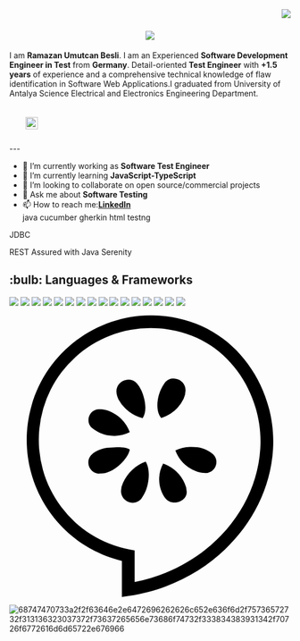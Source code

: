 <img align="right" src="https://visitcount.itsvg.in/api?id=ramazanUmutcanBesli&icon=0&color=0">

<h1 align="center">
  <a href="https://git.io/typing-svg">
    <img src="https://readme-typing-svg.herokuapp.com/?lines=Hello,+There!+👋;This+is+UMUTCAN+BESLI....;Nice+to+meet+you!&center=true&size=30">
  </a>
</h1>

I am **Ramazan Umutcan Besli**. I am an Experienced **Software Development Engineer in Test** from **Germany**.
Detail-oriented **Test Engineer** with **+1.5 years** of experience and a comprehensive technical knowledge of 
flaw identification in Software Web Applications.I graduated from University of Antalya Science Electrical and Electronics Engineering Department.
<h5>
  <code>
    <a href="https://www.linkedin.com/in/umutcanbesli/" title="LinkedIn Profile"><img width="22" src="https://img.shields.io/badge/LinkedIn-0077B5?style=for-the-badge&logo=linkedin&logoColor=white"></a></code>
</h5>
---

- 🔭 I’m currently working as **Software Test Engineer**
- 🌱 I’m currently learning **JavaScript-TypeScript**
- 👯 I’m looking to collaborate on open source/commercial projects
- 💬 Ask me about **Software Testing**
- 📫 How to reach me:**[LinkedIn](https://www.linkedin.com/in/umutcanbesli/)**    
java cucumber gherkin html testng

JDBC

REST Assured with Java
Serenity


<h2>:bulb: Languages & Frameworks</h2>
<p align="left">
 <img src="https://img.shields.io/badge/JavaScript-323330?style=for-the-badge&logo=javascript&logoColor=F7DF1E" />
 <img src="https://img.shields.io/badge/TypeScript-007ACC?style=for-the-badge&logo=typescript&logoColor=white" />
 <img src="https://img.shields.io/badge/apache_maven-C71A36?style=for-the-badge&logo=apachemaven&logoColor=white" />
 <img src="https://img.shields.io/badge/Selenium-43B02A?style=for-the-badge&logo=Selenium&logoColor=white" />
 <img src="https://img.shields.io/badge/Cypress-17202C?style=for-the-badge&logo=cypress&logoColor=white" />
 <img src="https://img.shields.io/badge/Junit5-25A162?style=for-the-badge&logo=junit5&logoColor=white" />
 <img src="https://img.shields.io/badge/Amazon_AWS-FF9900?style=for-the-badge&logo=amazonaws&logoColor=white" />
 <img src="https://img.shields.io/badge/Jenkins-D24939?style=for-the-badge&logo=Jenkins&logoColor=white" />
 <img src="https://img.shields.io/badge/Jira-0052CC?style=for-the-badge&logo=Jira&logoColor=white" />
 <img src="https://img.shields.io/badge/Docker-2CA5E0?style=for-the-badge&logo=docker&logoColor=white" />
 <img src="https://img.shields.io/badge/Oracle-F80000?style=for-the-badge&logo=Oracle&logoColor=white" />
 <img src="https://img.shields.io/badge/Postman-FF6C37?style=for-the-badge&logo=Postman&logoColor=white" />
 <img src="https://img.shields.io/badge/IntelliJ_IDEA-000000.svg?style=for-the-badge&logo=intellij-idea&logoColor=white" />
 <img src="https://img.shields.io/badge/GitHub-100000?style=for-the-badge&logo=github&logoColor=white" />
 <img src="https://img.shields.io/badge/Microsoft_Excel-217346?style=for-the-badge&logo=microsoft-excel&logoColor=white" />
 <img src="https://img.shields.io/badge/Microsoft_Excel-217346?style=for-the-badge&logo=microsoft-excel&logoColor=white" />

</p>

<svg role="img" viewBox="0 0 24 24" xmlns="http://www.w3.org/2000/svg"><title>Cucumber</title><path d="M12.16 0C7.523-.03 3.223 3.007 1.886 7.715.241 13.51 3.746 19.51 9.601 20.925V24l.626-.094c6.715-1.008 11.876-6.254 12.271-12.472.258-4.041-1.795-8.064-5.108-10.01a9.62 9.62 0 0 0-1.999-.895A10.606 10.606 0 0 0 12.16 0zm-.084 1.087h.013c1.011 0 2.015.161 2.976.477a8.511 8.511 0 0 1 1.769.792c2.97 1.744 4.809 5.363 4.576 9.008-.35 5.52-4.816 10.208-10.72 11.36V20.04l-.44-.085a9.518 9.518 0 0 1 1.826-18.868zm2.042 4.306a.958.958 0 0 0-.843.333 3.83 3.83 0 0 0-.366.632c-.321.743-.436 1.803.043 2.385l-.001.003a3.08 3.08 0 0 0 1.918-1.641 1.68 1.68 0 0 0 .165-.698.996.996 0 0 0-.916-1.014zm-4.061.092a1.014 1.014 0 0 0-.926.982c.01.241.07.478.18.694a3.282 3.282 0 0 0 2.062 1.6c.413-.593.216-1.65-.118-2.386a2.17 2.17 0 0 0-.377-.574.934.934 0 0 0-.821-.316zM7.628 8c-.858.035-1.2 1.126-.516 1.645.198.146.41.273.632.38a3 3 0 0 0 2.53-.07A3.17 3.17 0 0 0 8.54 8.167 1.993 1.993 0 0 0 7.628 8zm7.762 3.216a3.32 3.32 0 0 0-1.228.296 3.087 3.087 0 0 0 1.718 1.755c.236.105.49.161.747.166a.933.933 0 0 0 .681-1.663c-.659-.46-1.105-.575-1.918-.554zm-5.85.03c-.297-.012-.635.01-.983.026-.559 0-1.228.278-1.494.565-.695.61-.188 1.751.73 1.644a1.71 1.71 0 0 0 .747-.167c.744-.322 1.628-1.202 1.734-1.89-.182-.12-.438-.165-.735-.178zm2.086 1.214c-.863.32-1.56.975-1.93 1.817a1.601 1.601 0 0 0-.167.681c-.02.908 1.091 1.361 1.711.698.14-.199.262-.41.362-.632.322-.69.449-1.928.024-2.564zm1.497.173a2.792 2.792 0 0 0-.116 2.442c.089.211.21.408.362.58.577.627 1.81.186 1.763-.63a1.62 1.62 0 0 0-.167-.697 3.043 3.043 0 0 0-1.842-1.695z"/></svg>



![68747470733a2f2f63646e2e6472696262626c652e636f6d2f75736572732f313136323037372f73637265656e73686f74732f333834383931342f70726f6772616d6d65722e676966](https://user-images.githubusercontent.com/101811316/176577731-a92a974d-f87c-4071-9ba1-25abde76d025.gif)


